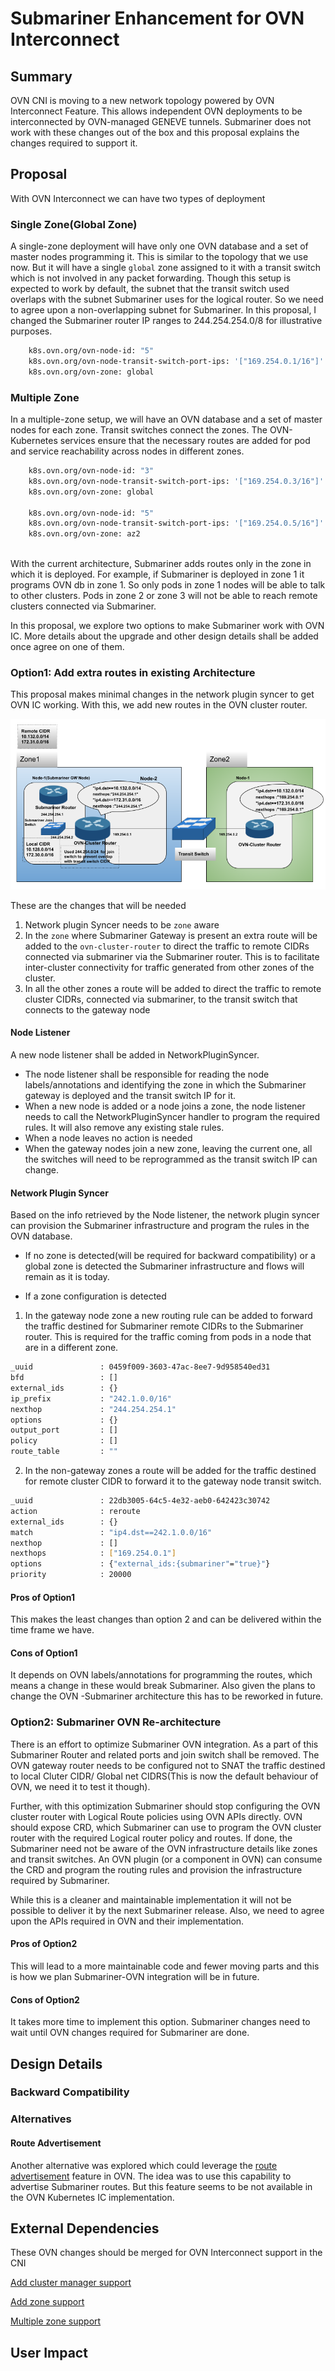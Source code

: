 # Submariner Enhancement for OVN Interconnect

<!-- Add link to issue/epic if available -->

## Summary

OVN CNI is moving to a new network topology powered by OVN Interconnect Feature. This allows independent
OVN deployments to be interconnected by OVN-managed GENEVE tunnels. Submariner does not work with these changes
out of the box and this proposal explains the changes required to support it.

## Proposal

With OVN Interconnect we can have two types of deployment

### Single Zone(Global Zone)

A single-zone deployment will have only one OVN database and a set of master nodes programming it. This is similar to the topology that we
use now. But it will have a single `global` zone assigned to it with a transit switch which is not involved in any packet forwarding. Though
this setup is expected to work by default, the subnet that the transit switch
used overlaps with the subnet Submariner uses for the logical router. So we need to agree upon a non-overlapping subnet for Submariner.
In this proposal, I changed the Submariner router IP ranges to 244.254.254.0/8 for illustrative purposes.

```bash
    k8s.ovn.org/ovn-node-id: "5"
    k8s.ovn.org/ovn-node-transit-switch-port-ips: '["169.254.0.1/16"]'
    k8s.ovn.org/ovn-zone: global
```

### Multiple Zone

In a multiple-zone setup, we will have an OVN database and a set of master nodes for each zone. Transit switches connect the zones.
The OVN-Kubernetes services ensure that the necessary routes are added for pod and service reachability across nodes in different zones.

```bash
    k8s.ovn.org/ovn-node-id: "3"
    k8s.ovn.org/ovn-node-transit-switch-port-ips: '["169.254.0.3/16"]'
    k8s.ovn.org/ovn-zone: global

    k8s.ovn.org/ovn-node-id: "5"
    k8s.ovn.org/ovn-node-transit-switch-port-ips: '["169.254.0.5/16"]'
    k8s.ovn.org/ovn-zone: az2
    
```

With the current architecture, Submariner adds routes only in the zone in which it is deployed. For example, if Submariner is deployed in
zone 1 it programs OVN db in zone 1. So only pods in zone 1 nodes will be able to talk to other clusters. Pods in zone 2 or zone 3 will not
be able to reach remote clusters connected via Submariner.

In this proposal, we explore two options to make Submariner work with OVN IC. More details about the upgrade and other design details shall
be added once agree on one of them.

### Option1: Add extra routes in existing Architecture

 This proposal makes minimal changes in the network plugin syncer to get OVN IC working. With this, we add new routes in the OVN cluster
router.

![UpdatedTopology](./images/submariner-ovn-ic.png)

These are the changes that will be needed

1) Network plugin Syncer needs to be `zone` aware
2) In the `zone` where Submariner Gateway is present an extra route will be added to the `ovn-cluster-router` to direct the traffic to remote
CIDRs connected via submariner via the Submariner router. This is to facilitate inter-cluster connectivity for traffic generated from other
zones of the cluster.
3) In all the other zones a route will be added to direct the traffic to remote cluster CIDRs, connected via submariner, to the transit
switch that connects to the gateway node

#### Node Listener

A new node listener shall be added in NetworkPluginSyncer.

* The node listener shall be responsible for reading the node labels/annotations and identifying the zone in which the Submariner gateway is
deployed and the transit switch IP for it.
* When a new node is added or a node joins a zone, the node listener needs to call the NetworkPluginSyncer handler to program the required
rules. It will also remove any existing stale rules.
* When a node leaves no action is needed
* When the gateway nodes join a new zone, leaving the current one, all the switches will need to be reprogrammed as the transit switch IP
can change.

#### Network Plugin Syncer

Based on the info retrieved by the Node listener, the network plugin syncer can provision the Submariner infrastructure and program the
rules in the OVN database.

* If no zone is detected(will be required for backward compatibility) or a global zone is detected the Submariner infrastructure and flows
will remain as it is today.

* If a zone configuration is detected

1) In the gateway node zone a new routing rule can be added to forward the traffic destined for Submariner remote CIDRs
to the Submariner router. This is required for the traffic coming from pods in a node that are in a different zone.

```bash
_uuid               : 0459f009-3603-47ac-8ee7-9d958540ed31
bfd                 : []
external_ids        : {}
ip_prefix           : "242.1.0.0/16"
nexthop             : "244.254.254.1"
options             : {}
output_port         : []
policy              : []
route_table         : ""
```

2) In the non-gateway zones a route will be added for the traffic destined for remote cluster CIDR to forward it to the gateway node
transit switch.

```bash
_uuid               : 22db3005-64c5-4e32-aeb0-642423c30742
action              : reroute
external_ids        : {}
match               : "ip4.dst==242.1.0.0/16"
nexthop             : []
nexthops            : ["169.254.0.1"]
options             : {"external_ids:{submariner"="true}"}
priority            : 20000
```

#### Pros of Option1

This makes the least changes than option 2 and can be delivered within the time frame we have.

#### Cons of Option1

It depends on OVN labels/annotations for programming the routes, which means a change in these would break Submariner. Also given the plans
to change the OVN -Submariner architecture this has to be reworked in future.

### Option2: Submariner OVN Re-architecture

There is an effort to optimize Submariner OVN integration. As a part of this Submariner Router and related ports and join switch shall be
removed.  The OVN gateway router needs to be configured not to SNAT the traffic destined to local Cluter CIDR/ Global net CIDRS(This is now
the default behaviour of OVN, we need it to test it though).

Further, with this optimization Submariner should stop configuring the OVN cluster router with Logical Route policies using OVN APIs
directly. OVN should expose CRD, which Submariner can use to program the OVN cluster router with the required Logical router policy and
routes. If done, the Submariner need not be aware of the OVN infrastructure details like zones and transit switches. An OVN plugin (or a
component in OVN) can consume the CRD and program the routing rules and provision the infrastructure required by Submariner.

While this is a cleaner and maintainable implementation it will not be possible to deliver it by the next Submariner release. Also, we need
to agree upon the APIs required in OVN and their implementation.

#### Pros of Option2

This will lead to a more maintainable code and fewer moving parts and this is how we plan Submariner-OVN integration will be in future.

#### Cons of Option2

It takes more time to implement this option. Submariner changes need to wait until OVN changes required for Submariner are done.

## Design Details

### Backward Compatibility

<!-- Any backward compatibility concerns -->

### Alternatives

#### Route Advertisement

Another alternative was explored which could leverage the [route advertisement](
https://docs.ovn.org/en/latest/tutorials/ovn-interconnection.html#route-advertisement) feature in OVN. The idea was to use this capability
to advertise Submariner routes. But this feature seems to be not available in the OVN Kubernetes IC implementation.

## External Dependencies

These OVN changes should be merged for OVN Interconnect support in the CNI

[Add cluster manager support](https://github.com/ovn-org/ovn-kubernetes/pull/3127)

[Add zone support](https://github.com/ovn-org/ovn-kubernetes/pull/3169)

[Multiple zone support](https://github.com/ovn-org/ovn-kubernetes/pull/3366)

## User Impact

<!-- Optional. Any impact on users this change may have. -->
